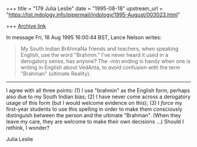 +++
title = "179 Julia Leslie"
date = "1995-08-18"
upstream_url = "https://list.indology.info/pipermail/indology/1995-August/003023.html"

+++
[Archive link](https://list.indology.info/pipermail/indology/1995-August/003023.html)

In message Fri, 18 Aug 1995 16:00:44 BST,
  Lance Nelson <lnelson at pwa.acusd.edu>  writes:
>
> My South Indian BrAhmaNa friends and teachers, when speaking English, use
> the word "Brahmin."  I've never heard it used in a derogatory sense, has
> anyone?  The -min ending is handy when one is writing in English about
> VedAnta, to avoid confusion with the term "Brahman" (ultimate Reality).
-------------------------------------------------------------------------
I agree with all three points:
(1) I use "brahmin" as the English form, perhaps also due to my South Indian
bias;
(2) I have never come across a derogatory usage of this form (but I would
welcome evidence on this);
(3) I *force* my first-year students to use this spelling in order to make
them consciously distinguish between the person and the ultimate "Brahman".
(When they leave my care, they are welcome to make their own decisions ...)
Should I rethink, I wonder?

Julia Leslie





